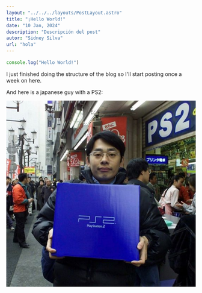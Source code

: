```yaml
---
layout: "../../../layouts/PostLayout.astro"
title: "¡Hello World!"
date: "10 Jan, 2024"
description: "Descripción del post"
autor: "Sidney Silva"
url: "hola"
---
```


```js
console.log("Hello World!")
```
I just finished doing the structure of the blog so I'll start posting once a week on here.

And here is a japanese guy with a PS2:

![Japanese guy with a PS2](../../../images/image.png)
